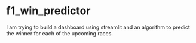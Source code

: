 # f1_win_predictor
I am trying to build a dashboard using streamlit and an algorithm to predict the winner for each of the upcoming races.
